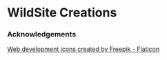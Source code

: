 # WildSite Creations



### Acknowledgements

<a href="https://www.flaticon.com/free-icons/web-development" title="web development icons">Web development icons created by Freepik - Flaticon</a>
